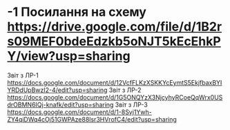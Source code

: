 # -1 Посилання на схему https://drive.google.com/file/d/1B2rs09MEF0bdeEdzkb5oNJT5kEcEhkPY/view?usp=sharing
Звіт з ЛР-1 https://docs.google.com/document/d/12VcfFLKzXSKKYcEymtS5EkjfbaxBYIYRDdUpBwzI2-4/edit?usp=sharing
Звіт з ЛР-2 https://docs.google.com/document/d/1G5ONQYzX3NjcyhyRCoeQqWrx0USdrOBMN6IQj-knafk/edit?usp=sharing
Звіт з ЛР-3 https://docs.google.com/document/d/1-8Svj1Ywh-ZY4qiDWq4cOj51GWPAze88lsr3HVrofC4/edit?usp=sharing
